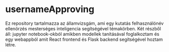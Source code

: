 # usernameApproving
Ez repository tartalmazza az államvizsgám, ami egy kutatás felhasználónév ellenörzés mesterséges inteligencia segítségével témakörben. Két részből áll: jupyter notebook-okból amikben modellek tanításával foglalkoztam és egy webappból amit React frontend és Flask backend segítségével hoztam létre.
